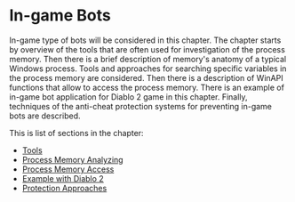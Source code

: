 # In-game Bots

In-game type of bots will be considered in this chapter. The chapter starts by overview of the tools that are often used for investigation of the process memory. Then there is a brief description of memory's anatomy of a typical Windows process. Tools and approaches  for searching specific variables in the process memory are considered. Then there is a description of WinAPI functions that allow to access the process memory. There is an example of in-game bot application for Diablo 2 game in this chapter. Finally, techniques of the anti-cheat protection systems for preventing in-game bots are described.

This is list of sections in the chapter:

* [Tools](tools.md)
* [Process Memory Analyzing](process-memory-analysis.md)
* [Process Memory Access](process-memory-access.md)
* [Example with Diablo 2](example.md)
* [Protection Approaches](protection.md)
